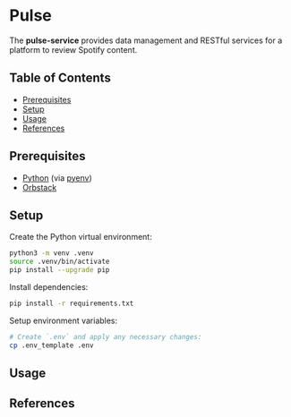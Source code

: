 # Pulse

The **pulse-service** provides data management and RESTful services for a platform to review Spotify content.

## Table of Contents

- [Prerequisites](#prerequisites)
- [Setup](#setup)
- [Usage](#usage)
- [References](#references)

## Prerequisites

- [Python](https://www.python.org/downloads/release/python-31211/) (via [pyenv](https://formulae.brew.sh/formula/pyenv))
- [Orbstack](https://orbstack.com/)

## Setup

Create the Python virtual environment:

```bash
python3 -m venv .venv
source .venv/bin/activate
pip install --upgrade pip
```

Install dependencies:

```bash
pip install -r requirements.txt
```

Setup environment variables:

```bash
# Create `.env` and apply any necessary changes:
cp .env_template .env
```

## Usage

## References
